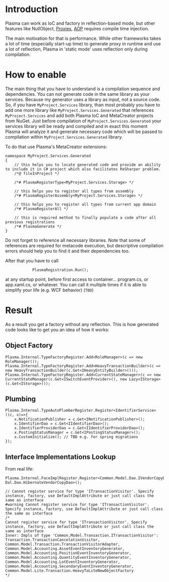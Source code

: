 # Introduction #

Plasma can work as IoC and factory in reflection-based mode, but other features like NullObject, [Proxies](Proxies.md), [AOP](AOP.md) requires compile time injection.

The main motivation for that is performance. While other frameworks takes a lot of time (especially start-up time) to generate proxy in runtime and use a lot of reflection, Plasma in 'static mode' uses reflection only during compilation.

# How to enable #

The main thing that you have to understand is a compilation sequence and dependencies. You can not generate code in the same library as your services. Because my generator uses a library as input, not a source code. So, if you have `MyProject.Services` library, than most probably you have to add one more library like `MyProject.Services.Generated` that references `MyProject.Services` and add both Plasma IoC and MetaCreator projects from NuGet. Just before compilation of `MyProject.Services.Generated` your services library will be ready and compiled and in exact this moment Plasma will analyze it and generate necessary code which will be passed to compilation within `MyProject.Services.Generated` library.

To do that use Plasma's MetaCreator extensions:
```
namespace MyProject.Services.Generated
{
	// this helps you to locate generated code and provide an ability to include it in C# project which also facilitates ReSharper problem.
	/*@ fileInProject */

	/*# PlasmaRegisterType<MyProject.Services.Storage> */

	// this helps you to register all types from assembly
	/*# PlasmaRegisterAssembly<MyProject.Services.Storage> */

	// this helps you to register all types from current app domain
	/*# PlasmaRegisterAll */

	// this is required method to finally populate a code after all previous registrations
	/*# PlasmaGenerate */
}
```

Do not forget to reference all necessary libraries. Note that some of references are required for metacode execution, but descriptive compilation errors should help you to find it and their dependencies too.

After that you have to call
```
 			PlasmaRegistration.Run();
```
at any startup point, before first access to container... program.cs, or app.xaml.cs, or whatever.
You can call it multiple times if it is able to simplify your life (e.g. WCF behavior) (`TBD`)

# Result #

As a result you get a factory without any reflection.
This is how generated code looks like to get you an idea of how it works:

## Object Factory ##
```
Plasma.Internal.TypeFactoryRegister.Add<RoleManager>(c => new RoleManager());
Plasma.Internal.TypeFactoryRegister.Add<HeavyTransactionBuilder>(c => new HeavyTransactionBuilder(c.Get<IHeavyEntityBuilder>()));
Plasma.Internal.TypeFactoryRegister.Add<CurrentStateManager>(c => new CurrentStateManager(c.Get<ISwitchEventProvider>(), new Lazy<IStorage>(c.Get<IStorage>)));
```
## Plumbing ##
```
Plasma.Internal.TypeAutoPlumberRegister.Register<IdentifierService>((c, x)=>{
	x.NotificationPublisher = c.Get<INotificationPublisher>();
	x.IdentifierDao = c.Get<IIdentifierDao>();
	x.IdentifierProviderDao = c.Get<IIdentifierProviderDao>();
	x.PostingStatusManager = c.Get<IPostingStatusManager>();
	x.CustomInitialize(); // TBD e.g. for spring migrations
});
```
## Interface Implementations Lookup ##
From real life:
```
Plasma.Internal.FaceImplRegister.Register<Common.Model.Dao.IVendorCopyDao, Dal.Dao.HibernateVendorCopyDao>();

// Cannot register service for type 'ITransactionVisitor'. Specify instance, factory, use DefaultImplAttribute or just call class the same as interface
#warning Cannot register service for type 'ITransactionVisitor'. Specify instance, factory, use DefaultImplAttribute or just call class the same as interface
/*
Cannot register service for type 'ITransactionVisitor'. Specify instance, factory, use DefaultImplAttribute or just call class the same as interface
Inner: Impls of type 'Common.Model.Transaction.ITransactionVisitor': Transaction.TransactionCancelationVisitor, Common.Model.Transaction.TransactionVisitorAdapter, Common.Model.Accounting.AssetEventInventoryGenerator, Common.Model.Accounting.PositionEventInventoryGenerator, Common.Model.Accounting.QuantityEventInventoryGenerator, Common.Model.Accounting.LotEventInventoryGenerator, Common.Model.Accounting.SecondaryEventInventoryGenerator, Common.Model.Lite.Transaction.HeavyToLiteNewObjectFactory
*/
```